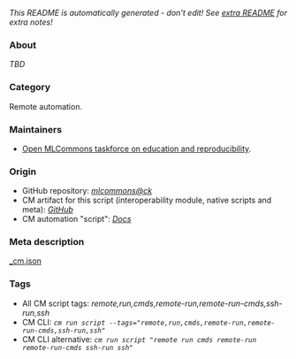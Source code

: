 *This README is automatically generated - don't edit! See [extra README](README-extra.md) for extra notes!*

### About

*TBD*

### Category

Remote automation.

### Maintainers

* [Open MLCommons taskforce on education and reproducibility](https://github.com/mlcommons/ck/blob/master/docs/mlperf-education-workgroup.md).

### Origin

* GitHub repository: *[mlcommons@ck](https://github.com/mlcommons/ck/tree/master/cm-mlops)*
* CM artifact for this script (interoperability module, native scripts and meta): *[GitHub](https://github.com/mlcommons/ck/tree/master/cm-mlops/script/remote-run-commands)*
* CM automation "script": *[Docs](https://github.com/octoml/ck/blob/master/docs/list_of_automations.md#script)*


### Meta description
[_cm.json](_cm.json)


### Tags
* All CM script tags: *remote,run,cmds,remote-run,remote-run-cmds,ssh-run,ssh*
* CM CLI: *`cm run script --tags="remote,run,cmds,remote-run,remote-run-cmds,ssh-run,ssh"`*
* CM CLI alternative: *`cm run script "remote run cmds remote-run remote-run-cmds ssh-run ssh"`*
